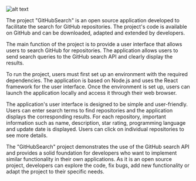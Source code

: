 ![alt text](http://url/to/img.png)

The project "GitHubSearch" is an open source application developed to facilitate the search for GitHub repositories. The project's code is available on GitHub and can be downloaded, adapted and extended by developers.

The main function of the project is to provide a user interface that allows users to search GitHub for repositories. The application allows users to send search queries to the GitHub search API and clearly display the results.

To run the project, users must first set up an environment with the required dependencies. The application is based on Node.js and uses the React framework for the user interface. Once the environment is set up, users can launch the application locally and access it through their web browser.

The application's user interface is designed to be simple and user-friendly. Users can enter search terms to find repositories and the application displays the corresponding results. For each repository, important information such as name, description, star rating, programming language and update date is displayed. Users can click on individual repositories to see more details.

The "GitHubSearch" project demonstrates the use of the GitHub search API and provides a solid foundation for developers who want to implement similar functionality in their own applications. As it is an open source project, developers can explore the code, fix bugs, add new functionality or adapt the project to their specific needs.
